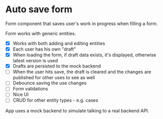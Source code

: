 # Auto save form

Form component that saves user's work in progress when filling a form.

Form works with generic entities.

- [x] Works with both adding and editing entities
- [x] Each user has his own "draft"
- [x] When loading the form, if draft data exists, it's displayed, otherwise latest version is used
- [x] Drafts are persisted to the mock backend
- [ ] When the user hits save, the draft is cleared and the changes are published for other uses to see as well
- [ ] Debounce saving the use changes
- [ ] Form validations
- [ ] Nice UI
- [ ] CRUD for other entity types - e.g. cases

App uses a mock backend to simulate talking to a real backend API.

